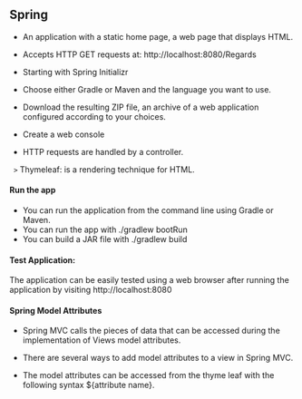 ## Spring

* An application with a static home page, a web page that displays HTML.
* Accepts HTTP GET requests at: http://localhost:8080/Regards

* Starting with Spring Initializr
* Choose either Gradle or Maven and the language you want to use.
* Download the resulting ZIP file, an archive of a web application configured according to your choices.
* Create a web console
* HTTP requests are handled by a controller.

` >` Thymeleaf: is a rendering technique for HTML.

#### Run the app
* You can run the application from the command line using Gradle or Maven.
* You can run the app with ./gradlew bootRun
* You can build a JAR file with ./gradlew build


#### Test Application:
The application can be easily tested using a web browser after running the application by visiting http://localhost:8080


#### Spring Model Attributes
* Spring MVC calls the pieces of data that can be accessed during the implementation of Views model attributes.
* There are several ways to add model attributes to a view in Spring MVC.

* The model attributes can be accessed from the thyme leaf with the following syntax ${attribute name}.